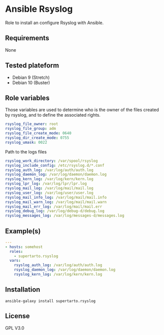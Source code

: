 # Ansible Rsyslog
Role to install an configure Rsyslog with Ansible.

## Requirements
None

## Tested plateform
* Debian 9 (Stretch)
* Debian 10 (Buster)

## Role variables
Those variables are used to determine who is the owner of the files created by rsyslog, and to define the associated rights.
```yml
rsyslog_file_owner: root
rsyslog_file_group: adm
rsyslog_file_create_mode: 0640
rsyslog_dir_create_mode: 0755
rsyslog_umask: 0022
```
Path to the logs files
```yml
rsyslog_work_directory: /var/spool/rsyslog
rsyslog_include_config: /etc/rsyslog.d/*.conf
rsyslog_auth_log: /var/log/auth/auth.log
rsyslog_daemon_log: /var/log/daemon/daemon.log
rsyslog_kern_log: /var/log/kern/kern.log
rsyslog_lpr_log: /var/log/lpr/lpr.log
rsyslog_mail_log: /var/log/mail/mail.log
rsyslog_user_log: /var/log/user/user.log
rsyslog_mail_info_log: /var/log/mail/mail.info
rsyslog_mail_warn_log: /var/log/mail/mail.warn
rsyslog_mail_err_log: /var/log/mail/mail.err
rsyslog_debug_log: /var/log/debug-d/debug.log
rsyslog_messages_log: /var/log/messages-d/messages.log
```

## Example(s)
```yml
---
- hosts: somehost
  roles:
    - supertarto.rsyslog
  vars:
    rsyslog_auth_log: /var/log/auth/auth.log
    rsyslog_daemon_log: /var/log/daemon/daemon.log
    rsyslog_kern_log: /var/log/kern/kern.log


```
## Installation
```
ansible-galaxy install supertarto.rsyslog
```
## License
GPL V3.0
